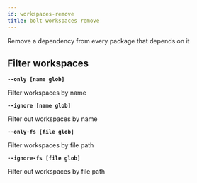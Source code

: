 ```yaml
---
id: workspaces-remove
title: bolt workspaces remove
---
```


Remove a dependency from every package that depends on it

## Filter workspaces

**`--only [name glob]`**

Filter workspaces by name

**`--ignore [name glob]`**

Filter out workspaces by name

**`--only-fs [file glob]`**

Filter workspaces by file path

**`--ignore-fs [file glob]`**

Filter out workspaces by file path
